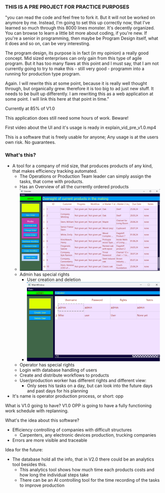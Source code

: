 ### THIS IS A PRE PROJECT FOR PRACTICE PURPOSES
"you can read the code and feel free to fork it. But it will not be worked on anymore by me.
Instead, I'm going to set this up correctly now, that I've learned so much through this 8000 lines monster. 
It's decently organized. You can browse to learn a little bit more about coding, if you're new. 
If you're a senior in programming, then maybe be Program Design itself, what it does and so on, can be very interesting.

The program design, its purpose is in fact (in my opinion) a really good concept. Mid sized enterprises can only gain from this type of agile 
program. But it has too many flaws at this point and I must say, that I am not currently going to try to make this - still very good - programm into 
a running for production type program. 

Again. I will rewrite this at some point, because it is really well thought through, but organically grew. therefore it is too big to ad just new stuff. 
It needs to be built up differently. I am rewriting this as a web application at some point. I will link this here at that point in time."

Currently at 85% of V1.0

This application does still need some hours of work. Beware!

First video about the UI and it's usage is ready in explain_vid_pre_v1.0.mp4 

This is a software that is freely usable for anyone; Any usage is at the users own risk. No guarantees.

### What's this?
* A tool for a company of mid size, that produces products of any kind, that makes efficiency tracking automated.
  * The Operations or Production Team leader can simply assign the tasks, that come with products.
  * Has an Overview of all the currently ordered products
  * ![img.png](img.png)
  * Admin has special rights
    * User creation and deletion
    * ![img_1.png](img_1.png)
  * Operator has special rights
  * Login with database handling of users
  * Create and distribute workflows to products
  * User/production worker has different rights and different view:
    * Only sees his tasks on a day, but can look into the future days and past days for his planning
* It's name is operator production process, or short: opp

What is V1.0 going to have?
V1.0 OPP is going to have a fully functioning work schedule with replanning.

What's the idea about this software?
* Efficiency controlling of companies with difficult structures
  * Carpenters, any electronic devices production, trucking companies
* Errors are more visible and traceable 

Idea for the future:
* The database hold all the info, that in V2.0 there could be an analytics tool besides this.
  * This analytics tool shows how much time each products costs and how long the individual steps take
  * There can be an AI controlling tool for the time recording of the tasks to improve production

